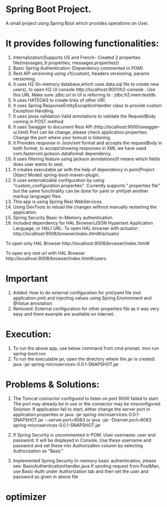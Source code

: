 # Spring Boot Project.
A small project using Spring Boot which provides operations on User.

# It provides following functionalities:
1. Internalization(Supports US and French- Created 2 properties file{messages_fr.properties, messages.properties})
2. Basic Spring Authentication (Dependency commented in POM).
3. Rest API versioning using v1(custom), headers versioning, params versioning.
4. It uses H2 (In-memory database,which uses data.sql file to create new users), to open H2 UI console
http://localhost:9001/h2-console  : Use this URL
Make sure: jdbc:url in UI is referring to : jdbc:h2:mem:testdb
5. It uses HATEOAS to create links of other URI.
6. It uses Spring ResponseEntityExceptionHandler class to provide custom Exception Handling.
7. It uses javax.validation.Valid annotations to validate the RequestBody coming in POST method.
8. It uses Swagger to document Rest API (http://localhost:9000/swagger-ui.html) Port can be change, please check application.properties: Change the port where your tomcat is listening.
9. It Provides response in Json/xml format and accepts the requestBody in both format, to accept/showing responses in XML we have used
com.fasterxml.jackson.dataformat dependency.
10. It uses filtering feature using jackson annotations(It means which fields does user wants to see).
11. It creates executable jar with the help of dependency in pom(Project Object Model) spring-boot-maven-plugin.
12. It uses externalizable configuration by using "custom_configuration.properties". Currently supports ".properties file" but the same functinality can be done for yaml or yml(yet another markup language) files.
13. This app is using Spring Rest WebServices.
14. Using DevTools to reload the changes without manually restarting the application.
15. Spring Security Basic In-Memory authentication.
16. Included dependency for HAL Browser(JSON Hypertext Application Language, or HAL)
URL:
To open HAL browser with actuator:
http://localhost:9008/browser/index.html#/actuator

To open only HAL Browser
http://localhost:9008/browser/index.html#

To open any rest url with HAL Browser
http://localhost:9008/browser/index.html#/users

# Important
1. Added: How to do external configuration for yml/yaml file (not application.yml) and injecting values using Spring Environment and @Value annotation.
2. Removed: External configuration for other properties file as it was very easy and there example are available on internet.

# Execution:
1. To run the above app, use below command from cmd prompt.
mvn run spring-boot:run
2. To run the executable jar, open the directory where the jar is created.
java -jar spring-microservices-0.0.1-SNAPSHOT.jar

# Problems & Solutions:
1. The Tomcat connector configured to listen on port 9000 failed to start. The port may already be in use or the connector may be misconfigured.
Solution: If application fail to start, either change the server port in application.properties
or
java -jar spring-microservices-0.0.1-SNAPSHOT.jar --server.port=8083
or
java -jar -Dserver.port=8083 spring-microservices-0.0.1-SNAPSHOT.jar

2. If Spring Security is uncommented in POM.
User username: user and password: It will be displayed in Console.
Use these username and password and set these into Authorization column by selecting Authorization as "Basic"

3. Implemented Spring Security In-memory basic authentication, please see: BasicAuthenticationHandler.java
If sending request from PostMan, use Basic-Auth under Authorization tab and then set the user and password as given in above file
# optimizer

